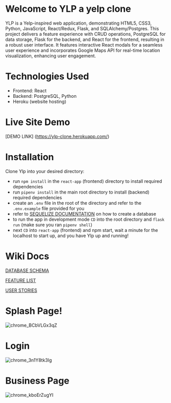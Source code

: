 # Welcome to YLP a yelp clone
YLP is a Yelp-inspired web application, demonstrating HTML5, CSS3, Python, JavaScript, React/Redux, Flask, and SQLAlchemy/Postgres. This project delivers a feature experience with CRUD operations, PostgreSQL for data storage, Flask for the backend, and React for the frontend, resulting in a robust user interface. It features interactive React modals for a seamless user experience and incorporates Google Maps API for real-time location visualization, enhancing user engagement.

# Technologies Used
* Frontend: React
* Backend: PostgreSQL, Python
* Heroku (website hosting)

# Live Site Demo
[DEMO LINK] (https://ylp-clone.herokuapp.com/)

# Installation
Clone Ylp into your desired directory:
* run `npm install` in the `react-app` (frontend) directory to install required dependencies
* run `pipenv install` in the main root directory to install (backend) required dependencies
* create an `.env` file in the root of the directory and refer to the `.env.example` file provided for you
* refer to [SEQUELIZE DOCUMENTATION](https://sequelize.org/docs/v6/other-topics/migrations/) on how to create a database
* to run the app in development mode `CD` into the root directory and `flask run` (make sure you ran `pipenv shell`)
* next `CD` into `react-app` (frontend) and npm start, wait a minute for the localhost to start up, and you have Ylp up and running!

# Wiki Docs

[DATABASE SCHEMA](https://github.com/Christian-AC/Ylp/wiki/DB-Schema)

[FEATURE LIST](https://github.com/Christian-AC/Ylp/wiki/Features-List)

[USER STORIES](https://github.com/Christian-AC/Ylp/wiki/User-Stories)

# Splash Page!
![chrome_BCbVLGx3qZ](https://github.com/Christian-AC/Ylp/assets/92351444/75688663-5814-4e90-b042-ac253410f13e)

# Login
![chrome_3n1Y8tk3lg](https://github.com/Christian-AC/Ylp/assets/92351444/197112fd-f2a5-490d-9de7-2214e78b00a6)

# Business Page
![chrome_kboErZugYI](https://github.com/Christian-AC/Ylp/assets/92351444/c0b2197c-90dc-48c1-bd60-90b86ea419f8)
